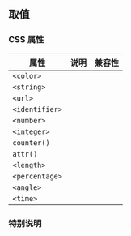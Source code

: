 ## 取值

### CSS 属性

属性|说明|兼容性
-|-|-
`<color>`|
`<string>`|
`<url>`|
`<identifier>`|
`<number>`|
`<integer>`|
`counter()`|
`attr()`|
`<length>`|
`<percentage>`|
`<angle>`|
`<time>`|


### 特别说明

